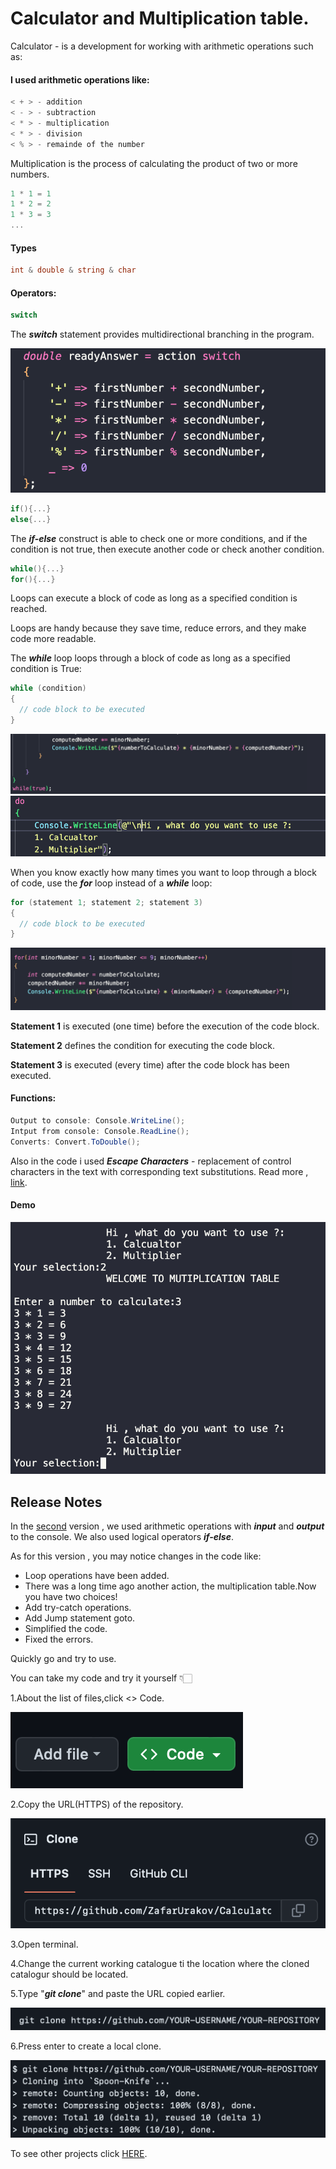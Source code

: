 # Calculator and Multiplication table.

Calculator - is a development for working with arithmetic operations such as:
#### I used arithmetic operations like:
```C#
< + > - addition
< - > - subtraction
< * > - multiplication
< * > - division
< % > - remainde of the number
```
Multiplication is the process of calculating the product of two or more numbers.
```C#
1 * 1 = 1
1 * 2 = 2
1 * 3 = 3
...
```

#### Types
```C#
int & double & string & char
```
#### Operators:
```C#
switch
```
The ***switch*** statement provides multidirectional branching in the program.

![](./demo2/demo9.png)
```C#
if(){...}
else{...}
```

The ***if-else*** construct is able to check one or more conditions, and if the condition is not true, then execute another code or check another condition.
```C#
while(){...}
for(){...}
```
Loops can execute a block of code as long as a specified condition is reached.

Loops are handy because they save time, reduce errors, and they make code more readable.

The ***while*** loop loops through a block of code as long as a specified condition is True:
```C#
while (condition) 
{
  // code block to be executed
}
```
![](./demo2/demo5.png)
![](./demo2/demo6.png)

When you know exactly how many times you want to loop through a block of code, use the ***for*** loop instead of a ***while*** loop:
```C#
for (statement 1; statement 2; statement 3) 
{
  // code block to be executed
}
```
![](./demo2/demo7.png)

**Statement 1** is executed (one time) before the execution of the code block.

**Statement 2** defines the condition for executing the code block.

**Statement 3** is executed (every time) after the code block has been executed.





#### Functions:
```C#
Output to console: Console.WriteLine();
Intput from console: Console.ReadLine();
Converts: Convert.ToDouble();
```
Also in the code i used ***Escape Characters*** - replacement of control characters in the text with corresponding text substitutions.
Read more , [link](https://codebuns.com/csharp-basics/escape-sequences/).

#### Demo

![](>/../demo2/demo8.png)

## Release Notes
In the [second](https://github.com/ZafarUrakov/NewCalculator/tree/releases/v2.0) version , we used arithmetic operations with ***input*** and ***output*** to the console.
We also used logical operators ***if-else***.

As for this version , you may notice changes in the code like:

- Loop operations have been added.
- There was a long time ago another action, the multiplication table.Now you have two choices!
- Add try-catch operations.
- Add Jump statement goto.
- Simplified the code.
- Fixed the errors.

Quickly go and try to use.

You can take my code and try it yourself 👇🏻

1.About the list of files,click <> Code.

![](>/../demo2/demo1.png)


2.Copy the URL(HTTPS) of the repository.

![](>/../demo2/demo2.png)


3.Open terminal.

4.Change the current working catalogue ti the location where the cloned catalogur should be located.

5.Type "***git clone***" and paste the URL copied earlier.

![](>/../demo2/demo3.png)


6.Press enter to create a local clone.

![](>/../demo2/demo4.png)

To see other projects click [HERE](https://github.com/ZafarUrakov).